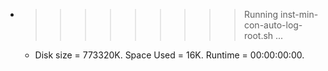 * >>>>>>>>> Running inst-min-con-auto-log-root.sh ...
  * Disk size = 773320K. Space Used = 16K. Runtime = 00:00:00:00.
